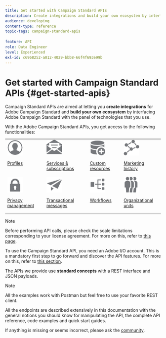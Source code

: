 ```yaml
---
title: Get started with Campaign Standard APIs
description: Create integrations and build your own ecosystem by interfacing Campaign with a panel of technologies.
audience: developing
content-type: reference
topic-tags: campaign-standard-apis

feature: API
role: Data Engineer
level: Experienced
exl-id: c6968252-a012-4029-bbb8-66f4f693e99b
---
```

# Get started with Campaign Standard APIs {#get-started-apis}

Campaign Standard APIs are aimed at letting you **create integrations** for Adobe Campaign Standard and **build your own ecosystem** by interfacing Adobe Campaign Standard with the panel of technologies that you use.

With the Adobe Campaign Standard APIs, you get access to the following functionalities:

<table><tr>
 <td valign="top"><a href="../../api/using/retrieving-profiles.md"><img width="50px" alt="conditions" src="assets/icon_profile.svg"/></a><p><a href="../../api/using/retrieving-profiles.md">Profiles</a></p></td>
<td valign="top"><a href="../../api/using/creating-a-service.md"><img width="50px" alt="conditions" src="assets/icon_services.svg"/></a><p><a href="../../api/using/creating-a-service.md">Services & subscriptions</a></p></td>
<td valign="top"><a href="../../api/using/interacting-with-custom-resources.md"><img width="50px" alt="conditions" src="assets/icon_customresources.svg"/></a><p><a href="../../api/using/interacting-with-custom-resources.md">Custom resources</a></p></td>
<td valign="top"><a href="../../api/using/interacting-with-marketing-history.md"><img width="50px" alt="conditions" src="assets/icon_marketinghistory.svg"/></a><p><a href="../../api/using/interacting-with-marketing-history.md">Marketing history</a></p></td>
</tr>
<tr>
<td valign="top"><a href="../../api/using/creating-a-privacy-request.md"><img width="50px" alt="conditions" src="assets/icon_privacy.svg"/></a><p><a href="../../api/using/creating-a-privacy-request.md">Privacy management</a></p></td>
<td valign="top"><a href="../../api/using/managing-transactional-messages.md"><img width="50px" alt="conditions" src="assets/icon_transactionalmessage.svg"/></a><p><a href="../../api/using/managing-transactional-messages.md">Transactional messages</a></p></td>
<td valign="top"><a href="../../api/using/controlling-a-workflow.md"><img width="50px" alt="conditions" src="assets/icon_workflows.svg"/></a><p><a href="../../api/using/controlling-a-workflow.md">Workflows</a></p></td>
<td valign="top"><a href="../../api/using/retrieving-an-organizational-unit.md"><img width="50px" alt="conditions" src="assets/icon_units.svg"/></a><p><a href="../../api/using/retrieving-an-organizational-unit.md">Organizational units</a></p></td>
</tr></table>

>[!NOTE]
>
>Before performing API calls, please check the scale limitations corresponding to your license agreement. For more on this, refer to [this page](https://helpx.adobe.com/legal/product-descriptions/campaign-standard.html#ITInfrastructureResourcesbyActiveProfilesTiers).

To use the Campaign Standard API, you need an Adobe I/O account. This is a mandatory first step to go forward and discover the API features. 
For more on this, refer to [this section](../../api/using/setting-up-api-access.md).

The APIs we provide use **standard concepts** with a REST interface and JSON payloads.

>[!NOTE]
>
>All the examples work with Postman but feel free to use your favorite REST client.

All the endpoints are described extensively in this documentation with the general notions you should know for manipulating the API, the complete API reference, code examples and quick start guides.

If anything is missing or seems incorrect, please ask the [community](https://experienceleaguecommunities.adobe.com/t5/adobe-campaign-standard/ct-p/adobe-campaign-standard-community).

